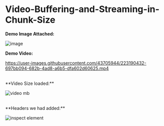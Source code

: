 # Video-Buffering-and-Streaming-in-Chunk-Size

**Demo Image Attached:**

![image](https://user-images.githubusercontent.com/43705944/223187922-3555b78e-b1ee-4bd9-8052-3b155024afe4.png)



**Demo Video:**

https://user-images.githubusercontent.com/43705944/223190432-697bb094-682b-4ad8-a6b5-dfa602d60625.mp4


<br/>
**Video Size loaded:** 

![video mb](https://user-images.githubusercontent.com/43705944/223195660-1b3813ae-1fe6-4152-a8d0-f41698a445fc.png)



<br/>
**Headers we had added:**

![inspect element](https://user-images.githubusercontent.com/43705944/223195371-736aaaaf-b9cf-4752-8d8b-63a0703ecae8.png)
